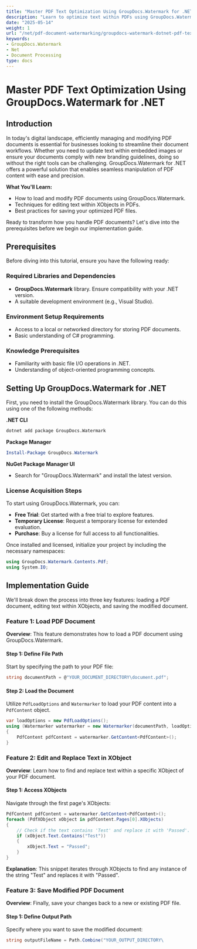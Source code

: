 ```yaml
---
title: "Master PDF Text Optimization Using GroupDocs.Watermark for .NET | PDF Document Watermarking Guide"
description: "Learn to optimize text within PDFs using GroupDocs.Watermark for .NET. This guide covers loading, editing, and saving PDF documents with ease."
date: "2025-05-14"
weight: 1
url: "/net/pdf-document-watermarking/groupdocs-watermark-dotnet-pdf-text-optimization/"
keywords:
- GroupDocs.Watermark
- Net
- Document Processing
type: docs
---
```

# Master PDF Text Optimization Using GroupDocs.Watermark for .NET

## Introduction

In today's digital landscape, efficiently managing and modifying PDF documents is essential for businesses looking to streamline their document workflows. Whether you need to update text within embedded images or ensure your documents comply with new branding guidelines, doing so without the right tools can be challenging. GroupDocs.Watermark for .NET offers a powerful solution that enables seamless manipulation of PDF content with ease and precision.

**What You'll Learn:**
- How to load and modify PDF documents using GroupDocs.Watermark.
- Techniques for editing text within XObjects in PDFs.
- Best practices for saving your optimized PDF files.

Ready to transform how you handle PDF documents? Let's dive into the prerequisites before we begin our implementation guide.

## Prerequisites

Before diving into this tutorial, ensure you have the following ready:

### Required Libraries and Dependencies
- **GroupDocs.Watermark** library. Ensure compatibility with your .NET version.
- A suitable development environment (e.g., Visual Studio).

### Environment Setup Requirements
- Access to a local or networked directory for storing PDF documents.
- Basic understanding of C# programming.

### Knowledge Prerequisites
- Familiarity with basic file I/O operations in .NET.
- Understanding of object-oriented programming concepts.

## Setting Up GroupDocs.Watermark for .NET

First, you need to install the GroupDocs.Watermark library. You can do this using one of the following methods:

**.NET CLI**
```bash
dotnet add package GroupDocs.Watermark
```

**Package Manager**
```powershell
Install-Package GroupDocs.Watermark
```

**NuGet Package Manager UI**
- Search for "GroupDocs.Watermark" and install the latest version.

### License Acquisition Steps

To start using GroupDocs.Watermark, you can:
- **Free Trial**: Get started with a free trial to explore features.
- **Temporary License**: Request a temporary license for extended evaluation.
- **Purchase**: Buy a license for full access to all functionalities.

Once installed and licensed, initialize your project by including the necessary namespaces:

```csharp
using GroupDocs.Watermark.Contents.Pdf;
using System.IO;
```

## Implementation Guide

We'll break down the process into three key features: loading a PDF document, editing text within XObjects, and saving the modified document.

### Feature 1: Load PDF Document

**Overview**: This feature demonstrates how to load a PDF document using GroupDocs.Watermark.

#### Step 1: Define File Path
Start by specifying the path to your PDF file:

```csharp
string documentPath = @"YOUR_DOCUMENT_DIRECTORY\document.pdf";
```

#### Step 2: Load the Document
Utilize `PdfLoadOptions` and `Watermarker` to load your PDF content into a `PdfContent` object.

```csharp
var loadOptions = new PdfLoadOptions();
using (Watermarker watermarker = new Watermarker(documentPath, loadOptions))
{
    PdfContent pdfContent = watermarker.GetContent<PdfContent>();
}
```

### Feature 2: Edit and Replace Text in XObject

**Overview**: Learn how to find and replace text within a specific XObject of your PDF document.

#### Step 1: Access XObjects
Navigate through the first page's XObjects:

```csharp
PdfContent pdfContent = watermarker.GetContent<PdfContent>();
foreach (PdfXObject xObject in pdfContent.Pages[0].XObjects)
{
    // Check if the text contains 'Test' and replace it with 'Passed'.
    if (xObject.Text.Contains("Test"))
    {
        xObject.Text = "Passed";
    }
}
```

**Explanation**: This snippet iterates through XObjects to find any instance of the string "Test" and replaces it with "Passed".

### Feature 3: Save Modified PDF Document

**Overview**: Finally, save your changes back to a new or existing PDF file.

#### Step 1: Define Output Path
Specify where you want to save the modified document:

```csharp
string outputFileName = Path.Combine("YOUR_OUTPUT_DIRECTORY\
